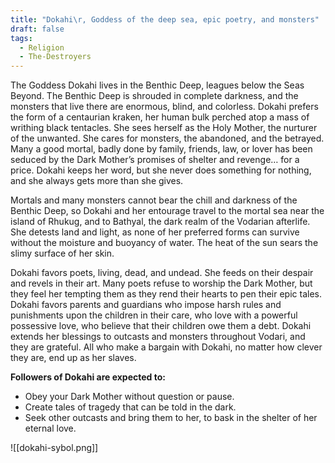 ```yaml
---
title: "Dokahi\r, Goddess of the deep sea, epic poetry, and monsters"
draft: false
tags:
  - Religion
  - The-Destroyers
---
```

The Goddess Dokahi lives in the Benthic Deep, leagues below the Seas Beyond. The Benthic Deep is shrouded in complete darkness, and the monsters that live there are enormous, blind, and colorless. Dokahi prefers the form of a centaurian kraken, her human bulk perched atop a mass of writhing black tentacles. She sees herself as the Holy Mother, the nurturer of the unwanted. She cares for monsters, the abandoned, and the betrayed. Many a good mortal, badly done by family, friends, law, or lover has been seduced by the Dark Mother’s promises of shelter and revenge… for a price. Dokahi keeps her word, but she never does something for nothing, and she always gets more than she gives.

Mortals and many monsters cannot bear the chill and darkness of the Benthic Deep, so Dokahi and her entourage travel to the mortal sea near the island of Rhukug, and to Bathyal, the dark realm of the Vodarian afterlife. She detests land and light, as none of her preferred forms can survive without the moisture and buoyancy of water. The heat of the sun sears the slimy surface of her skin.

Dokahi favors poets, living, dead, and undead. She feeds on their despair and revels in their art. Many poets refuse to worship the Dark Mother, but they feel her tempting them as they rend their hearts to pen their epic tales. Dokahi favors parents and guardians who impose harsh rules and punishments upon the children in their care, who love with a powerful possessive love, who believe that their children owe them a debt. Dokahi extends her blessings to outcasts and monsters throughout Vodari, and they are grateful. All who make a bargain with Dokahi, no matter how clever they are, end up as her slaves.

**Followers of Dokahi are expected to:**

- Obey your Dark Mother without question or pause.
- Create tales of tragedy that can be told in the dark.
- Seek other outcasts and bring them to her, to bask in the shelter of her eternal love.

![[dokahi-sybol.png]]